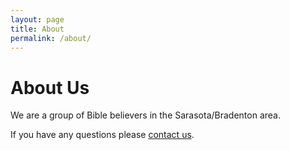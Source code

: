 ```yaml
---
layout: page
title: About
permalink: /about/
---
```


# About Us

We are a group of Bible believers in the Sarasota/Bradenton area.

If you have any questions please [contact us](/contact/).
